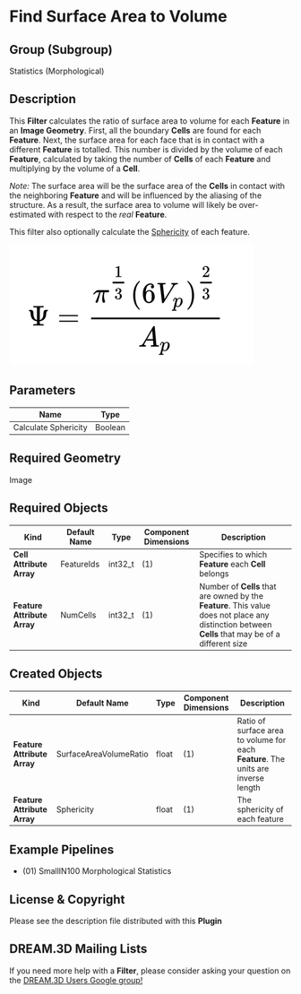 # Find Surface Area to Volume

## Group (Subgroup) ##

Statistics (Morphological)

## Description ##

This **Filter** calculates the ratio of surface area to volume for each **Feature** in an **Image Geometry**. First, all the boundary **Cells** are found for each **Feature**. Next, the surface area for each face that is in contact with a different **Feature** is totalled. This number is divided by the volume of each **Feature**, calculated by taking the number of **Cells** of each **Feature** and multiplying by the volume of a **Cell**. 

*Note:* The surface area will be the surface area of the **Cells** in contact with the neighboring **Feature** and will be influenced by the aliasing of the structure.  As a result, the surface area to volume will likely be over-estimated with respect to the *real* **Feature**.

This filter also optionally calculate the [Sphericity](https://en.wikipedia.org/wiki/Sphericity) of each feature.

![Equation for Sphericity used in the filter](Images/Sphericity_Equation.png)

## Parameters ##

| Name | Type |
|------|------|
| Calculate Sphericity | Boolean |

## Required Geometry ##

Image

## Required Objects ##

| Kind | Default Name | Type | Component Dimensions | Description |
|------|--------------|------|----------------------|-------------|
| **Cell Attribute Array** | FeatureIds | int32_t | (1) | Specifies to which **Feature** each **Cell** belongs |
| **Feature Attribute Array** | NumCells |  int32_t | (1) | Number of **Cells** that are owned by the **Feature**. This value does not place any distinction between **Cells** that may be of a different size |

## Created Objects ##

| Kind | Default Name | Type | Component Dimensions | Description |
|------|--------------|------|----------------------|-------------|
| **Feature Attribute Array** | SurfaceAreaVolumeRatio | float | (1) | Ratio of surface area to volume for each **Feature**. The units are inverse length |
| **Feature Attribute Array** | Sphericity | float | (1) | The sphericity of each feature |

## Example Pipelines ##

+ (01) SmallIN100 Morphological Statistics

## License & Copyright ##

Please see the description file distributed with this **Plugin**

## DREAM.3D Mailing Lists ##

If you need more help with a **Filter**, please consider asking your question on the [DREAM.3D Users Google group!](https://groups.google.com/forum/?hl=en#!forum/dream3d-users)
